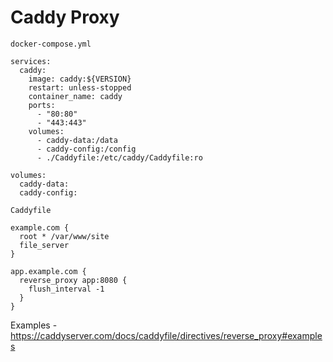 # Caddy Proxy

`docker-compose.yml`

```
services:
  caddy:
    image: caddy:${VERSION}
    restart: unless-stopped
    container_name: caddy
    ports:
      - "80:80"
      - "443:443"
    volumes:
      - caddy-data:/data
      - caddy-config:/config
      - ./Caddyfile:/etc/caddy/Caddyfile:ro

volumes:
  caddy-data:
  caddy-config:
```

`Caddyfile`

```
example.com {
  root * /var/www/site
  file_server
}

app.example.com {
  reverse_proxy app:8080 {
    flush_interval -1
  }
}
```

Examples - https://caddyserver.com/docs/caddyfile/directives/reverse_proxy#examples
